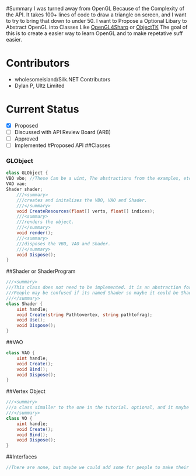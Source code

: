 #Summary
I was turned away from OpenGL Because of the Complexity of the API. It takes 100+ lines of code to draw a triangle on screen, and I want to try to bring that down to under 50. 
I want to Propose a Optional Libary to Abstract OpenGL into Classes Like [OpenGL4Sharp](https://github.com/giawa/opengl4csharp/tree/dotnetcore/OpenGL/Constructs) or [ObjectTK](https://github.com/opentk/ObjectTK)
The goal of this is to create a easier way to learn OpenGL and to make repetative suff easier.
# Contributors
- wholesomeisland/Silk.NET Contributors
- Dylan P, Ultz Limited
# Current Status
- [x] Proposed
- [ ] Discussed with API Review Board (ARB)
- [ ] Approved
- [ ] Implemented
#Proposed API
##Classes
### GLObject
```cs
class GLObject {
VBO vbo; //These Can be a uint, The abstractions from the examples, etc.
VAO vao;
Shader shader;
	///<summary>
    ///creates and initalizes the VBO, VAO and Shader.
    ///</summary>
	void CreateResources(float[] verts, float[] indices);
	///<summary>
    ///renders the object.
    ///</summary>
	void render();
	///<summary>
    ///disposes the VBO, VAO and Shader.
    ///</summary>
	void Dispose();
}
```
##Shader or ShaderProgram
```cs
///<summary>
///This class does not need to be implemented. it is an abstraction for a shader program.
///People may be confused if its named Shader so maybe it could be ShaderProgram instead?
///</summary>
class Shader {
    uint handle;
    void Create(string Pathtovertex, string pathtofrag);
    void Use();
    void Dispose();
}
```
##VAO
```cs
class VAO {
    uint handle;
    void Create();
    void Bind();
    void Dispose();
}
```
##Vertex Object
```cs
///<summary>
///a class simaller to the one in the tutorial. optional, and it maybe better to seperate the VBO and EBO into seprate classes so its easier for the end user.
///</summary>
class VO {
    uint handle;
    void Create();
    void Bind();
    void Dispose();
}
```
##Interfaces

```cs
//There are none, but maybe we could add some for people to make their own custom abstractions?
```